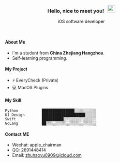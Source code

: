 <h3 align="center"> Hello, nice to meet you! &nbsp;  <img src="https://media.giphy.com/media/hvRJCLFzcasrR4ia7z/giphy.gif" width="25px"> </h3>
<p align="center">iOS software developer</p>
<br>

#### About Me
- I'm a student from **China Zhejiang Hangzhou**.
- Self-learning programming.

#### My Project
- :zap: EveryCheck (Private)
- :computer: MacOS Plugins

#### My Skill
```text
Python           ███████████████░░░░░░░░░░
UI Design        ████████████████████░░░░░
Swift            ██████████░░░░░░░░░░░░░░░
GoLang           ██░░░░░░░░░░░░░░░░░░░░░░░
```

#### Contact ME
- Wechat: apple_chairman
- QQ: 2691448414
- Email: zhuhaoyu0909@icloud.com
